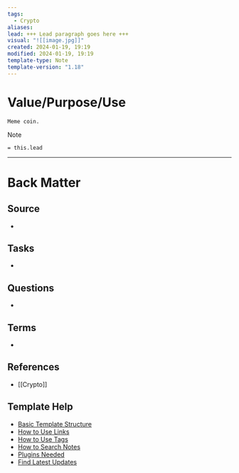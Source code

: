 ```yaml
---
tags:
  - Crypto
aliases: 
lead: +++ Lead paragraph goes here +++
visual: "![[image.jpg]]"
created: 2024-01-19, 19:19
modified: 2024-01-19, 19:19
template-type: Note
template-version: "1.18"
---
```

<!--  See "Template Help" below for using properties -->

# Value/Purpose/Use

<!--  Main idea of my thoughts -->
	Meme coin. 

> [!Note]
> `= this.lead`

<!-- Other content of my note  -->

---
# Back Matter

## Source
<!-- Always keep a link to the source- --> 
- 

## Tasks
<!-- What remains to be done with this note? --> 
- 

## Questions
<!-- What remains for you to consider? --> 
- 

## Terms
<!-- Links to definition pages. -->
- 

## References
<!-- Links to pages not referenced in the content. -->
- [[Crypto]]

## Template Help
<!-- Links to external help pages on GitHub. -->
- [Basic Template Structure](https://github.com/groepl/Obsidian-Templates#basic-template-structure)
- [How to Use Links](https://github.com/groepl/Obsidian-Templates#how-to-use-links)
- [How to Use Tags](https://github.com/groepl/Obsidian-Templates#how-to-use-tags)
- [How to Search Notes](https://github.com/groepl/Obsidian-Templates#how-to-search-notes)
- [Plugins Needed](https://github.com/groepl/Obsidian-Templates#obsidian-plugins-needed)
- [Find Latest Updates](https://github.com/groepl/Obsidian-Templates)
